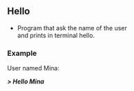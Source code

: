 ## Hello

* Program that ask the name of the user  
and prints in terminal hello.

### Example  
User named Mina:

***> Hello Mina***  
